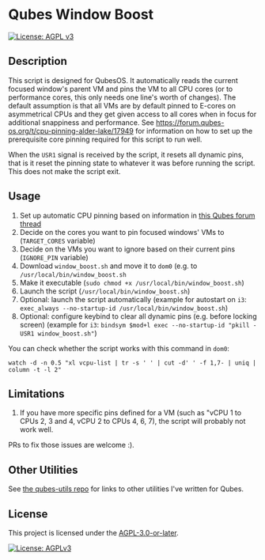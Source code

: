 # Qubes Window Boost

[![License: AGPL v3](https://img.shields.io/badge/License-AGPLv3-blue.svg)](https://www.gnu.org/licenses/agpl-3.0.en.html) 

## Description

This script is designed for QubesOS. It automatically reads the current
focused window's parent VM and pins the VM to all CPU cores (or to performance
cores, this only needs one line's worth of changes). The default assumption is that
all VMs are by default pinned to E-cores on asymmetrical CPUs and they get
given access to all cores when in focus for additional snappiness and
performance. See https://forum.qubes-os.org/t/cpu-pinning-alder-lake/17949 for
information on how to set up the prerequisite core pinning required for this
script to run well.

When the `USR1` signal is received by the script, it resets all dynamic pins, that is
it reset the pinning state to whatever it was before running the script. This does not
make the script exit.

## Usage

1. Set up automatic CPU pinning based on information in [this Qubes forum thread](https://forum.qubes-os.org/t/cpu-pinning-alder-lake/17949)
2. Decide on the cores you want to pin focused windows' VMs to (`TARGET_CORES` variable)
3. Decide on the VMs you want to ignore based on their current pins (`IGNORE_PIN` variable)
4. Download `window_boost.sh` and move it to `dom0` (e.g. to `/usr/local/bin/window_boost.sh`
5. Make it executable (`sudo chmod +x /usr/local/bin/window_boost.sh`)
6. Launch the script (`/usr/local/bin/window_boost.sh`)
7. Optional: launch the script automatically (example for autostart on `i3`: `exec_always --no-startup-id /usr/local/bin/window_boost.sh`)
8. Optional: configure keybind to clear all dynamic pins (e.g. before locking screen) (example for `i3`: `bindsym $mod+l exec --no-startup-id "pkill -USR1 window_boost.sh"`)

You can check whether the script works with this command in `dom0`:

```
watch -d -n 0.5 "xl vcpu-list | tr -s ' ' | cut -d' ' -f 1,7- | uniq | column -t -l 2"
```

## Limitations

1. If you have more specific pins defined for a VM (such as "vCPU 1 to CPUs 2, 3 and 4, vCPU 2 to CPUs 4, 6, 7), the script will probably not work well.

PRs to fix those issues are welcome :).

## Other Utilities

See [the qubes-utils repo](https://github.com/Atrate/qubes-utils) for links to other utilities I've written for Qubes.

## License
This project is licensed under the [AGPL-3.0-or-later](https://www.gnu.org/licenses/agpl-3.0.html).

[![License: AGPLv3](https://www.gnu.org/graphics/agplv3-with-text-162x68.png)](https://www.gnu.org/licenses/agpl-3.0.html)
